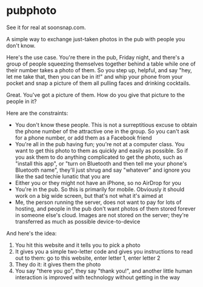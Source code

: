 pubphoto
========

See it for real at soonsnap.com. 

A simple way to exchange just-taken photos in the pub with people you don't know.

Here's the use case. You're there in the pub, Friday night, and there's a group of people squeezing themselves together behind a table while one of their number takes a photo of them. So you step up, helpful, and say "hey, let me take that, then you can be in it!" and whip your phone from your pocket and snap a picture of them all pulling faces and drinking cocktails.

Great. You've got a picture of them. How do you give that picture to the people in it?

Here are the constraints:

 * You don't know these people. This is not a surreptitious excuse to obtain the phone number of the attractive one in the group. So you can't ask for a phone number, or add them as a Facebook friend
 * You're all in the pub having fun; you're not at a computer class. You want to get this photo to them as quickly and easily as possible. So if you ask them to do anything complicated to get the photo, such as "install this app", or "turn on Bluetooth and then tell me your phone's Bluetooth name", they'll just shrug and say "whatever" and ignore you like the sad techie lunatic that you are
 * Either you or they might not have an iPhone, so no AirDrop for you
 * You're in the pub. So this is primarily for mobile. Obviously it should work on a big wide screen, but that's not what it's aimed at
 * Me, the person running the server, does not want to pay for lots of hosting, and people in the pub don't want photos of them stored forever in someone else's cloud. Images are not stored on the server; they're transferred as much as possible device-to-device

And here's the idea:

 1. You hit this website and it tells you to pick a photo
 2. It gives you a simple two-letter code and gives you instructions to read out to them: go to this website, enter letter 1, enter letter 2
 3. They do it: it gives them the photo
 4. You say "there you go", they say "thank you!", and another little human interaction is improved with technology without getting in the way


